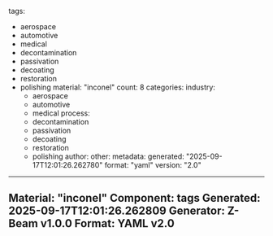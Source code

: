 tags:
  - aerospace
  - automotive
  - medical
  - decontamination
  - passivation
  - decoating
  - restoration
  - polishing
material: "inconel"
count: 8
categories:
  industry:
    - aerospace
    - automotive
    - medical
  process:
    - decontamination
    - passivation
    - decoating
    - restoration
    - polishing
  author:
  other:
metadata:
  generated: "2025-09-17T12:01:26.262780"
  format: "yaml"
  version: "2.0"

---
Material: "inconel"
Component: tags
Generated: 2025-09-17T12:01:26.262809
Generator: Z-Beam v1.0.0
Format: YAML v2.0
---